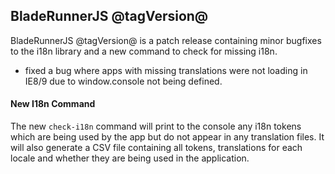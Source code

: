 ## BladeRunnerJS @tagVersion@

BladeRunnerJS @tagVersion@ is a patch release containing minor bugfixes to the i18n library and a new command to check for missing i18n.

- fixed a bug where apps with missing translations were not loading in IE8/9 due to window.console not being defined.

#### New I18n Command

The new `check-i18n` command will print to the console any i18n tokens which are being used by the app but do not appear in any translation files. It will also generate a CSV file containing all tokens, translations for each locale and whether they are being used in the application.